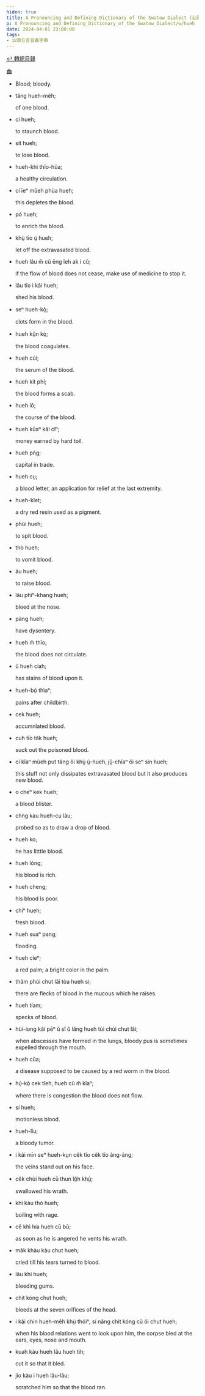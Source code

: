 ```yaml
---
hiden: true
title: A Pronouncing and Defining Dictionary of the Swatow Dialect (汕頭方言音義字典) / hueh
p: A_Pronouncing_and_Defining_Dictionary_of_the_Swatow_Dialect/w/hueh
date: 2024-04-01 23:00:00
tags: 
- 汕頭方言音義字典
---
```


[↩️ 轉總目錄](/A_Pronouncing_and_Defining_Dictionary_of_the_Swatow_Dialect)


**血**
- Blood; bloody.

- tâng hueh-mêh;

  of one blood.

- cí hueh;

  to staunch blood.

- sit hueh;

  to lose blood.

- hueh-khì thîo-hûa;

  a healthy circulation.

- cí īeⁿ mûeh phùa hueh;

  this depletes the blood.

- pó hueh;

  to enrich the blood.

- khṳ̀ tīo ṳ̀ hueh;

  let off the extravasated blood.

- hueh lâu m̄ cŭ ēng îeh ak i cŭ;

  if the flow of blood does not cease, make use of medicine to stop it.

- lâu tīo i kâi hueh;

  shed his blood.

- seⁿ hueh-kò̤;

  clots form in the blood.

- hueh kṳ̂n kò̤;

  the blood coagulates.

- hueh cúi;

  the serum of the blood.

- hueh kit phí;

  the blood forms a scab.

- hueh lō;

  the course of the blood.

- hueh kūaⁿ kâi cîⁿ;

  money earned by hard toil.

- hueh pńg;

  capital in trade.

- hueh cṳ;

  a blood letter, an application for relief at the last extremity.

- hueh-kîet;

  a dry red resin used as a pigment.

- phùi hueh;

  to spit blood.

- thò hueh;

  to vomit blood.

- áu hueh;

  to raise blood.

- lâu phīⁿ-khang hueh;

  bleed at the nose.

- pàng hueh;

  have dysentery.

- hueh m̄ thîo;

  the blood does not circulate.

- ŭ hueh ciah;

  has stains of blood upon it.

- hueh-bó̤ thìaⁿ;

  pains after childbirth.

- cek hueh;

  accumnlated blood.

- cuh tīo tâk hueh;

  suck out the poisoned blood.

- cí kĭaⁿ mûeh put tăng ŏi khṳ̀ ṳ̀-hueh, jṳ̂-chíaⁿ ŏi seⁿ sin hueh;

  this stuff not only dissipates extravasated blood but it also produces new blood.

- o cheⁿ kek hueh;

  a blood blister.

- chǹg kàu hueh-cu lâu;

  probed so as to draw a drop of blood.

- hueh ko;

  he has litttle blood.

- hueh lông;

  his blood is rich.

- hueh cheng;

  his blood is poor.

- chiⁿ hueh;

  fresh blood.

- hueh suaⁿ pang;

  flooding.

- hueh cíeⁿ;

  a red palm; a bright color in the palm.

- thâm phùi chut lâi tòa hueh si;

  there are flecks of blood in the mucous which he raises.

- hueh tíam;

  specks of blood.

- hùi-iong kâi pēⁿ ŭ sĭ ŭ lâng hueh tùi chùi chut lâi;

  when abscesses have formed in the lungs, bloody pus is sometimes expelled through the mouth.

- hueh cûa;

  a disease supposed to be caused by a red worm in the blood.

- hṳ́-kò̤ cek tîeh, hueh cū m̄ kîaⁿ;

  where there is congestion the blood does not flow.

- sí hueh;

  motionless blood.

- hueh-lîu;

  a bloody tumor.

- i kâi mīn seⁿ hueh-kṳn cêk tîo cêk tîo âng-âng;

  the veins stand out on his face.

- cêk chùi hueh cū thun lô̤h khṳ̀;

  swallowed his wrath.

- khì kàu thò hueh;

  boiling with rage.

- cē khì hía hueh cū bū;

  as soon as he is angered he vents his wrath.

- mâk khàu kàu chut hueh;

  cried till his tears turned to blood.

- lâu khí hueh;

  bleeding gums.

- chit kóng chut hueh;

  bleeds at the seven orifices of the head.

- i kâi chin hueh-mêh khṳ̀ thóiⁿ, sí nâng chit kóng cū ŏi chut hueh;

  when his blood relations went to look upon him, the corpse bled at the ears, eyes, nose and mouth.

- kuah kàu hueh lâu hueh tih;

  cut it so that it bled.

- jìo kàu i hueh lâu-lâu;

  scratched him so that the blood ran.